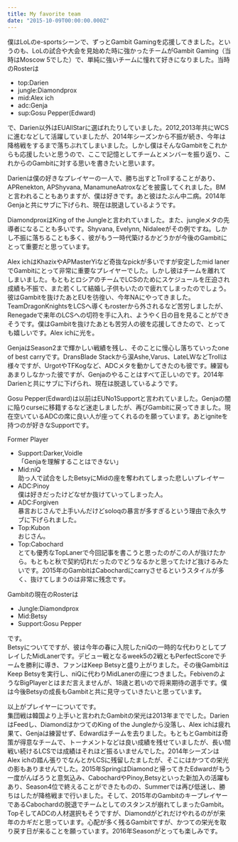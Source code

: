 ```yaml
---
title: My favorite team
date: "2015-10-09T00:00:00.000Z"
---
```


僕はLoLのe-sportsシーンで、ずっとGambit Gamingを応援してきました。というのも、LoLの試合や大会を見始めた時に強かったチームがGambit Gaming（当時はMoscow 5でした）で、単純に強いチームに憧れて好きになりました。当時のRosterは

- top:Darien
- jungle:Diamondprox  
- mid:Alex ich  
- adc:Genja  
- sup:Gosu Pepper(Edward)  

で、Darien以外はEUAllStarに選ばれたりしていました。2012,2013年共にWCSに進むなどして活躍していましたが、2014年シーズンから不振が続き、今年は降格戦をするまで落ちぶれてしまいました。しかし僕はそんなGambitをこれからも応援したいと思うので、ここで記憶としてチームとメンバーを振り返り、これからのGambitに対する思いを書きたいと思います。

Darienは僕の好きなプレイヤーの一人で、勝ち出すとTrollすることがあり、APRenekton, APShyvana, ManamuneAatroxなどを披露してくれました。BMと言われることもありますが、僕は好きです。あと彼はたぶん中二病。2014年Genjaと共にサブに下げられ、現在は脱退しているようです。

DiamondproxはKing of the Jungleと言われていました。また、jungleメタの先導者になることも多いです。Shyvana, Evelynn, Nidaleeがその例ですね。しかし不振に落ちることも多く、彼がもう一時代築けるかどうかが今後のGambitにとって重要だと思っています。

Alex ichはKhazixやAPMasterYiなど奇抜なpickが多いですが安定したmid lanerでGambitにとって非常に重要なプレイヤーでした。しかし彼はチームを離れてしまいました。もともとロシアのチームでLCSのためにスケジュールを圧迫され成績も不振で、また若くして結婚し子供もいたので疲れてしまったのでしょう。彼はGambitを抜けたあとEUを彷徨い、今年NAにやってきました。TeamDragonKnightsをLCSへ導くもrosterから外されるなど苦労しましたが、Renegadeで来年のLCSへの切符を手に入れ、ようやく日の目を見ることができそうです。僕はGambitを抜けたあとも苦労人の彼を応援してきたので、とっても嬉しいです。Alex ichに光を。

GenjaはSeason2まで輝かしい戦績を残し、そのことに慢心し落ちていったone of best carryです。DransBlade Stackから涙Ashe,Varus、LateLWなどTrollは様々ですが、UrgotやTFKogなど、ADCメタを動かしてきたのも彼です。練習もあまりしなかった彼ですが、Genjaのやることはすべて正しいのです。2014年Darienと共にサブに下げられ、現在は脱退しているようです。

Gosu Pepper(Edward)は以前はEUNo1Supportと言われていました。Genjaの闇に陥りcurseに移籍するなど迷走しましたが、再びGambitに戻ってきました。現在空いているADCの席に良い人が座ってくれるのを願っています。あとigniteを持つのが好きなSupportです。

Former Player

- Support:Darker,Voidle  
「Genjaを理解することはできない」  
- Mid:niQ  
助っ人で試合をしたBetsyにMidの座を奪われてしまった悲しいプレイヤー  
- ADC:Pinoy  
僕は好きだったけどなぜか抜けていってしまった人。  
- ADC:Forgiven  
暴言おじさんで上手いんだけどsoloqの暴言が多すぎるという理由で永久サブに下げられました。  
- Top:Kubon  
おじさん。  
- Top:Cabochard  
とても優秀なTopLanerで今回記事を書こうと思ったのがこの人が抜けたから。もともと秋で契約切れだったのでどうなるかと思ってたけど抜けるみたいです。2015年のGambitはCabochardにcarryさせるというスタイルが多く、抜けてしまうのは非常に残念です。

Gambitの現在のRosterは

- Jungle:Diamondprox  
- Mid:Betsy  
- Support:Gosu Pepper  

です。  
Betsyについてですが、彼は今年の春に入院したniQの一時的な代わりとしてプレイしたMidLanerです。デビュー戦となるweek5の2戦ともPerfectScoreでチームを勝利に導き、ファンはKeep Betsyと盛り上がりました。その後GambitはKeep Betsyを実行し、niQに代わりMidLanerの座につきました。FebivenのようなBigPlayerとはまだ言えませんが、18歳と若いので将来期待の選手です。僕は今後Betsyの成長もGambitと共に見守っていきたいと思っています。

以上がプレイヤーについてです。  
集団戦は韓国より上手いと言われたGambitの栄光は2013年まででした。DarienはFeedし、DiamondはかつてのKing of the Jungleから没落し、Alex ichは疲れ果て、Genjaは練習せず、Edwardはチームを去りました。もともとGambitは奇策が得意なチームで、トーナメントなどは良い成績を残せていましたが、長い間戦い続けるLCSでは成績はそれほど振るいませんでした。2014年シーズンはAlex ichの踏ん張りでなんとかLCSに残留したましたが、そこにはかつての栄光の影もありませんでした。2015年SpringはDiamondと帰ってきたEdwardがもう一度がんばろうと意気込み、CabochardやPinoy,Betsyといった新加入の活躍もあり、Season4位で終えることができたものの、Summerでは再び低迷し、勝ちはしたが降格戦まで行いました。そして、2015年のGambitのキープレイヤーであるCabochardの脱退でチームとしてのスタンスが崩れてしまったGambit。TopそしてADCの人材選択もそうですが、Diamondがどれだけやれるのがが来年のカギだと思っています。心配が多く残るGambitですが、かつての栄光を取り戻す日が来ることを願っています。2016年Seasonがとっても楽しみです。